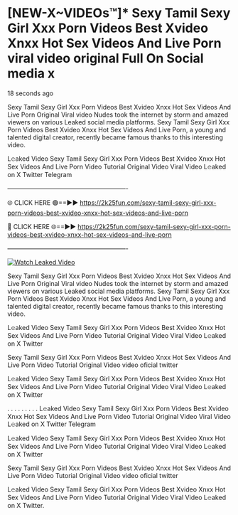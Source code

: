# [NEW-X~VIDEOs™]* Sexy Tamil Sexy Girl Xxx Porn Videos Best Xvideo Xnxx Hot Sex Videos And Live Porn viral video original Full On Social media x

18 seconds ago

Sexy Tamil Sexy Girl Xxx Porn Videos Best Xvideo Xnxx Hot Sex Videos And Live Porn Original Viral video Nudes took the internet by storm and amazed viewers on various Leaked social media platforms. Sexy Tamil Sexy Girl Xxx Porn Videos Best Xvideo Xnxx Hot Sex Videos And Live Porn, a young and talented digital creator, recently became famous thanks to this interesting video.

L𝚎aked Video Sexy Tamil Sexy Girl Xxx Porn Videos Best Xvideo Xnxx Hot Sex Videos And Live Porn Video Tutorial Original Video Viral Video L𝚎aked on X Twitter Telegram

———————————————————-

🌐 CLICK HERE 🟢==►► https://2k25fun.com/sexy-tamil-sexy-girl-xxx-porn-videos-best-xvideo-xnxx-hot-sex-videos-and-live-porn

🔴 CLICK HERE 🌐==►► https://2k25fun.com/sexy-tamil-sexy-girl-xxx-porn-videos-best-xvideo-xnxx-hot-sex-videos-and-live-porn

———————————————————-

[![Watch Leaked Video](https://miro.medium.com/v2/resize:fit:828/format:webp/1*cilzJN44JGOrTw9NJCrNHA.gif "Watch Leaked Video")](https://2k25fun.com/sexy-tamil-sexy-girl-xxx-porn-videos-best-xvideo-xnxx-hot-sex-videos-and-live-porn)

Sexy Tamil Sexy Girl Xxx Porn Videos Best Xvideo Xnxx Hot Sex Videos And Live Porn Original Viral video Nudes took the internet by storm and amazed viewers on various Leaked social media platforms. Sexy Tamil Sexy Girl Xxx Porn Videos Best Xvideo Xnxx Hot Sex Videos And Live Porn, a young and talented digital creator, recently became famous thanks to this interesting video.

L𝚎aked Video Sexy Tamil Sexy Girl Xxx Porn Videos Best Xvideo Xnxx Hot Sex Videos And Live Porn Video Tutorial Original Video Viral Video L𝚎aked on X Twitter

Sexy Tamil Sexy Girl Xxx Porn Videos Best Xvideo Xnxx Hot Sex Videos And Live Porn Video Tutorial Original Video video oficial twitter

L𝚎aked Video Sexy Tamil Sexy Girl Xxx Porn Videos Best Xvideo Xnxx Hot Sex Videos And Live Porn Video Tutorial Original Video Viral Video L𝚎aked on X Twitter

. . . . . . . . . L𝚎aked Video Sexy Tamil Sexy Girl Xxx Porn Videos Best Xvideo Xnxx Hot Sex Videos And Live Porn Video Tutorial Original Video Viral Video L𝚎aked on X Twitter Telegram

L𝚎aked Video Sexy Tamil Sexy Girl Xxx Porn Videos Best Xvideo Xnxx Hot Sex Videos And Live Porn Video Tutorial Original Video Viral Video L𝚎aked on X Twitter

Sexy Tamil Sexy Girl Xxx Porn Videos Best Xvideo Xnxx Hot Sex Videos And Live Porn Video Tutorial Original Video video oficial twitter

L𝚎aked Video Sexy Tamil Sexy Girl Xxx Porn Videos Best Xvideo Xnxx Hot Sex Videos And Live Porn Video Tutorial Original Video Viral Video L𝚎aked on X Twitter.